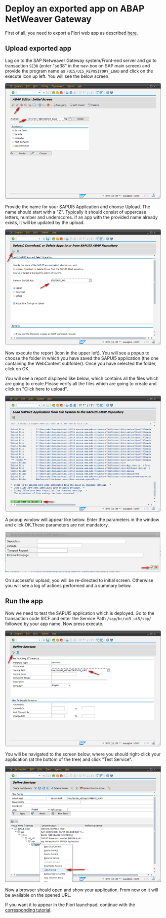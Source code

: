 # Deploy an exported app on ABAP NetWeaver Gateway

First of all, you need to export a Fiori web app as described [here](export_fiori_app.md).

## Upload exported app

Log on to the SAP Netweaver Gateway system/Front-end server and go to transaction `SE38` (enter "se38" in the nav-box on SAP main screen) and provide the program name as `/UI5/UI5_REPOSITORY_LOAD` and click on the execute icon up left. You will see the below screen.

![/UI5/UI5_REPOSITORY_LOAD](images/start_ui5_repository_load.png)

Provide the name for your SAPUI5 Application and choose Upload. The name should start with a "Z". Typically it should consist of uppercase letters, number and underscores. If an app with the provided name already exists, it will be updated by the upload. 

![/UI5/UI5_REPOSITORY_LOAD](images/SAP-UI5-Repository-Load.png)

Now execute the report (icon in the upper left). You will see a popup to choose the folder in which you have saved the SAPUI5 application (the one containing the WebContent subfolder). Once you have selected the folder, click on OK.

You will see a report displayed like below, which contains all the files which are going to create.Please verify all the files which are going to create and click on "Click here to upload".

![Upload](images/upload.png)

A popup window will appear like below. Enter the parameters in the window and click OK.These parameters are not mandatory.

![Upload arameters](images/Enter-Parameters.png)

On successful upload, you will be re-directed to initial screen. Otherwise you will see a log of actions performed and a summary below.

## Run the app

Now we need to test the SAPUI5 application which is deployed. Go to the transaction code SICF and enter the Service Path `/sap/bc/ui5_ui5/sap/` followed by your app name. Now press execute.

![Find deployed service](images/sicf_find_service.png)

You will be navigated to the screen below, where you should right-click your application (at the bottom of the tree) and click "Test Service".

![Test deployed service](images/sicf_test_service.png)

Now a browser should open and show your application. From now on it will be available on the opened URL.

If you want it to appear in the Fiori launchpad, continue with the [corresponding tutorial](deploy_on_fiori_launchpad.md).